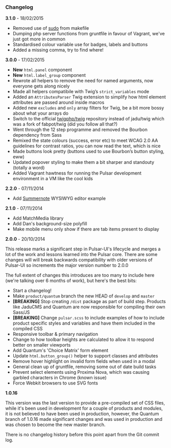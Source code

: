 ### Changelog

**3.1.0** - 18/02/2015

* Removed use of [sudo](http://www.youtube.com/watch?v=r0qBaBb1Y-U) from makefile
* Dumping php server functions from gruntfile in favour of Vagrant, we've just got more in common
* Standardised colour variable use for badges, labels and buttons
* Added a missing comma, try to find where!

**3.0.0** - 17/02/2015

* **New** `html.panel` component
* **New** `html.label_group` component
* Rewrote all helpers to remove the need for named arguments, now everyone gets along nicely
* Made all helpers compatibile with Twig’s `strict_variables` mode
* Added an `AttributesParser` Twig extension to simplify how html element attributes are passed around inside macros
* Added new `excludes` and `only` array filters for Twig, be a bit more bossy about what your arrays do
* Switch to the official [twigphp/twig](https://github.com/twigphp/Twig) repository instead of jadu/twig which was a fork of fabpot/twig (did you follow all that?)
* Went through the 12 step programme and removed the Bourbon dependency from Sass
* Remixed the state colours (success, error etc) to meet WCAG 2.0 AA guidelines for contrast ratios, you can now read the text, which is nice
* Made buttons look pretty (buttons used to use Bourbon’s button styling, eww)
* Updated popover styling to make them a bit sharper and standouty (totally a word)
* Added Vagrant hawtness for running the Pulsar development environment in a VM like the cool kids

**2.2.0** - 07/11/2014

* Add [Summernote](/app/lexicon?tab=editor) WYSIWYG editor example

**2.1.0** - 07/11/2014

* Add MatchMedia library
* Add Dan's background-size polyfill
* Make mobile menu only show if there are tab items present to display

**2.0.0** - 20/10/2014

This release marks a significant step in Pulsar-UI's lifecycle and merges a lot of the work and lessons learned into the Pulsar core. There are some changes will will break backwards compatibility with older versions of Pulsar-UI so increments the major version number to 2.0.0

The full extent of changes this introduces are too many to include here (we're talking over 6 months of work), but here's the best bits:

 * Start a changelog!
 * Make `product/quantum` branch the new HEAD of `develop` and `master`
 * **[BREAKING]** Stop creating `/dist` package as part of build step. Products like JaduCMS and Quantum are now responsible for compiling their own Sass/JS
 * **[BREAKING]** Change `pulsar.scss` to include examples of how to include product specific styles and variables and have them included in the compiled CSS
 * Responsive toolbar & primary navigation
 * Change to how toolbar heights are calculated to allow it to respond better on smaller viewports
 * Add Quantum's 'Choice Matrix' form element
 * Update `html.button_group()` helper to support classes and attributes
 * Remove hover highlight on invalid form fields when used in a modal
 * General clean up of gruntfile, removing some out of date build tasks
 * Prevent select elements using Proxima Nova, which was causing garbled characters in Chrome (known issue)
 * Force Webkit browsers to use SVG fonts

**1.0.16**

This version was the last version to provide a pre-compiled set of CSS files, while it's been used in development for a couple of products and modules, it is not believed to have been used in production, however, the Quantum branch of 1.0.16 made significant changes and was used in production and was chosen to become the new master branch.

There is no changelog history before this point apart from the Git commit log.
